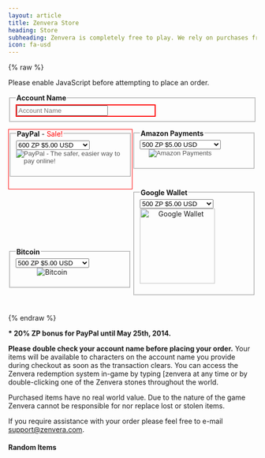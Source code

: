 ```yaml
---
layout: article
title: Zenvera Store
heading: Store
subheading: Zenvera is completely free to play. We rely on purchases from the Zenvera store to offset project expenses.
icon: fa-usd
---
```


{% raw %}

<noscript>Please enable JavaScript before attempting to place an order.</noscript>

<script type='text/javascript'>
    var zv = ('https:' == document.location.protocol ? 'https://zenvera.herokuapp.com/' : 'http://api.zenvera.com/');
    $.get(zv+'store/current.php', function(data) {
        $('#item-list').html(data);
    });
        
    $(document).ready( function() {
        $('#pp-btn').attr('disabled', false);
        $('#a-btn').attr('disabled', false);
    });

    function EnsureAccount(fId) {
        var a = $('#account-name').val().trim();
        if(!a.length) {
            return false;
        }
        
        $(fId).val(a);
        return true;
   }
   
    function RunGoogleButton() {
        if (!EnsureAccount('#g-a'))
            return false;

        $.post( "https://zenvera.herokuapp.com/store/google/generateJWT.php", $("#googleWalletForm").serialize(), function( data ) {
        google.payments.inapp.buy({ jwt: data.genJWT, success: function() {console.log('success');}, failure: function(result) {console.log(result.response.errorType);} }); }, "json"); return false; 
    }
    
    function RunCoinbaseButton() {
        if (!EnsureAccount('#c-a'))
            return false;

        var cn = $('#c-a').val().trim();
        var camt = $('#c-amt').val().trim();
        
        var data = '';
        switch(camt) {
            case '100': data = '94f92b90f6eeead5e2f8c2f92e3be71d'; break;
            case '500': data = 'ff23c9b7df316e8d4804c1987be2b378'; break;
            case '1100': data = 'bd472c1711b2203a3d5efda3772ca29a'; break;
            case '2400': data = '5f9e4be8fcf20dd3ba12aba8cddba8e9'; break;
            case '6500': data = 'f6354bfb4082a2335a192956b8a67775'; break;
            default: return false;
        }
        
        $('.coinbase-button').attr('data-custom', cn);
        $(document).trigger('coinbase_show_modal', data);
        return false;
    }
</script>

<div>
    <fieldset>
        <legend><strong>Account Name</strong></legend>
        <div style="width: 280px; border: 2px; border-style: solid; border-color: red;">
                <input type="text" name="account-name" id="account-name" maxlength="32" placeholder="Account Name">
        </div>
    </fieldset>
</div>

<p></p>

<div style="width: 250px; height: 120px; float: left; border-color: red; border-style: solid; border-width: 1px;">
    <fieldset>
    <legend><strong>PayPal</strong> - <span style="color: red;">Sale!</span></legend>
    <form action="https://www.paypal.com/cgi-bin/webscr" onsubmit='return EnsureAccount("#p-a");' method="post" target="_top">
        <input type="hidden" name="cmd" value="_s-xclick">
        <input type="hidden" name="hosted_button_id" value="GTZECWPHPQ7C8">
        <div>
            <input type="hidden" name="on0" value="Zenvera Points">
            <div style="display: inline-block;">
                <select name="os0">
	                <option value="600 ZP">600 ZP $5.00 USD</option>
	                <option value="1320 ZP">1320 ZP $10.00 USD</option>
                    <option value="2880 ZP">2880 ZP $20.00 USD</option>
	                <option value="7800 ZP">7800 ZP $50.00 USD</option>
                </select>
                <input type="hidden" name="on1" value="Account Name">
                <input type="hidden" name="os1" id="p-a">
                <div style="text-align: center;">
                    <input type="hidden" name="currency_code" value="USD">
                    <input id="pp-btn" disabled="true" type="image" src="https://www.paypalobjects.com/en_US/i/btn/btn_buynowCC_LG.gif" border="0" name="submit" alt="PayPal - The safer, easier way to pay online!">
                    <img alt="" border="0" src="https://www.paypalobjects.com/en_US/i/scr/pixel.gif" width="1" height="1">
                </div>
            </div>
        </div>
    </form>
    </fieldset>
</div>

<!--
<div style="width: 250px; height: 120px; float: left;">
    <fieldset>
    <legend><strong>PayPal</strong></legend>
    <form action="https://www.paypal.com/cgi-bin/webscr" onsubmit='return EnsureAccount("#p-a");' method="post" target="_top">
        <input type="hidden" name="cmd" value="_s-xclick">
        <input type="hidden" name="hosted_button_id" value="J4QQMTXMQYS7N">
        <div>
            <input type="hidden" name="on0" value="Zenvera Points">
            <div style="display: inline-block;">
                <select name="os0">
                    <option value="500 ZP">500 ZP $5.00 USD</option>
                    <option value="1100 ZP">1100 ZP $10.00 USD</option>
                    <option value="2400 ZP">2400 ZP $20.00 USD</option>
                    <option value="6500 ZP">6500 ZP $50.00 USD</option>
                </select>
                <input type="hidden" name="on1" value="Account Name">
                <input type="hidden" name="os1" id="p-a">
                <div style="text-align: center;">
                    <input type="hidden" name="currency_code" value="USD">
                    <input id="pp-btn" disabled="true" type="image" src="https://www.paypalobjects.com/en_US/i/btn/btn_buynowCC_LG.gif" border="0" name="submit" alt="PayPal - The safer, easier way to pay online!">
                    <img alt="" border="0" src="https://www.paypalobjects.com/en_US/i/scr/pixel.gif" width="1" height="1">
                </div>
            </div>
        </div>
    </form>
    </fieldset>
</div>
-->

<div style="width: 250px; height: 120px; float: left;">
    <fieldset>
    <legend><strong>Amazon Payments</strong></legend>
    <form action="https://zenvera.herokuapp.com/store/store-amazon.php" onsubmit='return EnsureAccount("#a-a");' method="post" target="_top">
        <div>
            <input type="hidden" name="on0" value="Zenvera Points">
            <div style="display: inline-block;">
                <select name="os0">
                    <option value="100 ZP">100 ZP $1.00 USD</option>
                    <option selected="selected" value="500 ZP">500 ZP $5.00 USD</option>
                    <option value="1100 ZP">1100 ZP $9.99 USD</option>
                    <option value="2400 ZP">2400 ZP $20.00 USD</option>
                    <option value="6500 ZP">6500 ZP $50.00 USD</option>
                    <option value="14000 ZP">14000 ZP $100.00 USD</option>
                </select>
                <input type="hidden" name="on1" value="Account Name">
                <input type="hidden" name="os1" id="a-a">
                <div style="text-align: center;"><input id="a-btn" disabled="true" type="image" src="https://authorize.payments.amazon.com/pba/images/payNowButton.png" border="0" name="submit" alt="Amazon Payments"></div>
            </div>
        </div>
    </form>
    </fieldset>
</div>

<script src="https://checkout.google.com/inapp/lib/buy.js" async></script>
<div style="width: 250px; height: 120px; float: left;">
    <fieldset>
    <legend><strong>Google Wallet</strong></legend>
    <form action="#" onsubmit="return RunGoogleButton();" id="googleWalletForm">
        <div>
            <div style="display: inline-block;">
                <select name="os0">
                    <option value="100 ZP">100 ZP $1.00 USD</option>
                    <option selected="selected" value="500 ZP">500 ZP $5.00 USD</option>
                    <option value="1100 ZP">1100 ZP $9.99 USD</option>
                    <option value="2400 ZP">2400 ZP $20.00 USD</option>
                    <option value="6500 ZP">6500 ZP $50.00 USD</option>
                </select>
                <input type="hidden" name="os1" id="g-a">
                <div style="text-align: center;"><img src="//storage.googleapis.com/cdn-1.appspot.com/zv/images/buy-button.png" width="152" border="0" alt="Google Wallet" id='buyButton' value='buy' onclick='RunGoogleButton();'></div>
            </div>
        </div>
    </form>
    </fieldset>
</div>

<script src="https://coinbase.com/assets/button.js" async></script>
<!--
    100 => 1.00 => 94f92b90f6eeead5e2f8c2f92e3be71d
    500 => 5.00 => ff23c9b7df316e8d4804c1987be2b378
    1100 => 9.99 => bd472c1711b2203a3d5efda3772ca29a
    2400 => 20.00 => 5f9e4be8fcf20dd3ba12aba8cddba8e9
    6500 => 50.00 => f6354bfb4082a2335a192956b8a67775
-->
<div style="width: 250px; height: 120px; float: left;">
    <fieldset>
    <legend><strong>Bitcoin</strong></legend>
    <form action="#" onsubmit="return RunCoinbaseButton();">
        <div>
            <div style="display: inline-block;">
                <select name="os0" id="c-amt">
                    <option value="100">100 ZP $1.00 USD</option>
                    <option selected="selected" value="500">500 ZP $5.00 USD</option>
                    <option value="1100">1100 ZP $9.99 USD</option>
                    <option value="2400">2400 ZP $20.00 USD</option>
                    <option value="6500">6500 ZP $50.00 USD</option>
                </select>
                <input type="hidden" name="os1" id="c-a">
                <div style="text-align: center;"><img src="https://coinbase.com/assets/buttons/buy_now_small.png" border="0" id="c-btn" alt="Bitcoin" value='buy' onclick='RunCoinbaseButton();'></div>
                <div class="coinbase-button" data-code="94f92b90f6eeead5e2f8c2f92e3be71d" data-button-style="none"></div>
                <div class="coinbase-button" data-code="ff23c9b7df316e8d4804c1987be2b378" data-button-style="none"></div>
                <div class="coinbase-button" data-code="bd472c1711b2203a3d5efda3772ca29a" data-button-style="none"></div>
                <div class="coinbase-button" data-code="5f9e4be8fcf20dd3ba12aba8cddba8e9" data-button-style="none"></div>
                <div class="coinbase-button" data-code="f6354bfb4082a2335a192956b8a67775" data-button-style="none"></div>
            </div>
        </div>
    </form>
    </fieldset>
</div>
<br style="clear: both;">

{% endraw %}

__\* 20% ZP bonus for PayPal until May 25th, 2014.__

__Please double check your account name before placing your order.__
Your items will be available to characters on the account name you provide during checkout as soon as the transaction clears.
You can access the Zenvera redemption system in-game by typing [zenvera at any time or by double-clicking one of the Zenvera stones throughout the world.

Purchased items have no real world value. Due to the nature of the game Zenvera cannot be responsible for nor replace lost or stolen items.

If you require assistance with your order please feel free to e-mail support@zenvera.com.

#### Random Items

<div id="item-list"></div>
<div style="clear: both;"></div>